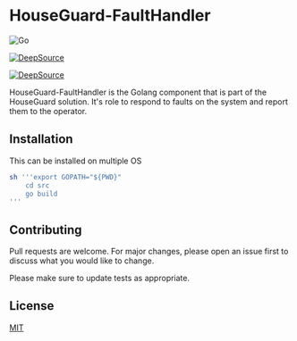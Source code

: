 # HouseGuard-FaultHandler

![Go](https://github.com/Rubber-Duck-999/HouseGuard-FaultHandler/workflows/Go/badge.svg)

[![DeepSource](https://deepsource.io/gh/Rubber-Duck-999/HouseGuard-FaultHandler.svg/?label=active+issues&show_trend=true)](https://deepsource.io/gh/Rubber-Duck-999/HouseGuard-FaultHandler/?ref=repository-badge)

[![DeepSource](https://deepsource.io/gh/Rubber-Duck-999/HouseGuard-FaultHandler.svg/?label=resolved+issues&show_trend=true)](https://deepsource.io/gh/Rubber-Duck-999/HouseGuard-FaultHandler/?ref=repository-badge)

HouseGuard-FaultHandler is the Golang component that is part of the HouseGuard solution. 
It's role to respond to faults on the system and report them to the operator.

## Installation

This can be installed on multiple OS

```bash
sh '''export GOPATH="${PWD}"
    cd src
    go build
'''
```


## Contributing
Pull requests are welcome. For major changes, please open an issue first to discuss what you would like to change.

Please make sure to update tests as appropriate.

## License
[MIT](https://github.com/Rubber-Duck-999/HouseGuard-FaultHandler/blob/master/LICENSE.txt)
